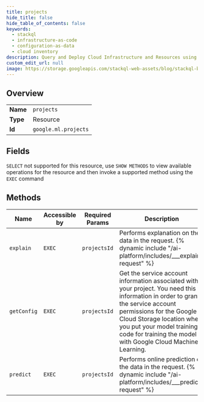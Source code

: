 ```yaml
---
title: projects
hide_title: false
hide_table_of_contents: false
keywords:
  - stackql
  - infrastructure-as-code
  - configuration-as-data
  - cloud inventory
description: Query and Deploy Cloud Infrastructure and Resources using SQL
custom_edit_url: null
image: https://storage.googleapis.com/stackql-web-assets/blog/stackql-blog-post-featured-image.png
---
```

  
    

## Overview
<table><tbody>
<tr><td><b>Name</b></td><td><code>projects</code></td></tr>
<tr><td><b>Type</b></td><td>Resource</td></tr>
<tr><td><b>Id</b></td><td><code>google.ml.projects</code></td></tr>
</tbody></table>

## Fields
`SELECT` not supported for this resource, use `SHOW METHODS` to view available operations for the resource and then invoke a supported method using the `EXEC` command  
## Methods
| Name | Accessible by | Required Params | Description |
| ---- | ------------- | --------------- | ----------- |
| `explain` | `EXEC` | `projectsId` | Performs explanation on the data in the request. {% dynamic include "/ai-platform/includes/___explain-request" %}  |
| `getConfig` | `EXEC` | `projectsId` | Get the service account information associated with your project. You need this information in order to grant the service account permissions for the Google Cloud Storage location where you put your model training code for training the model with Google Cloud Machine Learning. |
| `predict` | `EXEC` | `projectsId` | Performs online prediction on the data in the request. {% dynamic include "/ai-platform/includes/___predict-request" %}  |
